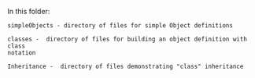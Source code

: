 In this folder:

    simpleObjects - directory of files for simple Object definitions

    classes -  directory of files for building an object definition with class
    notation

    Inheritance -  directory of files demonstrating "class" inheritance